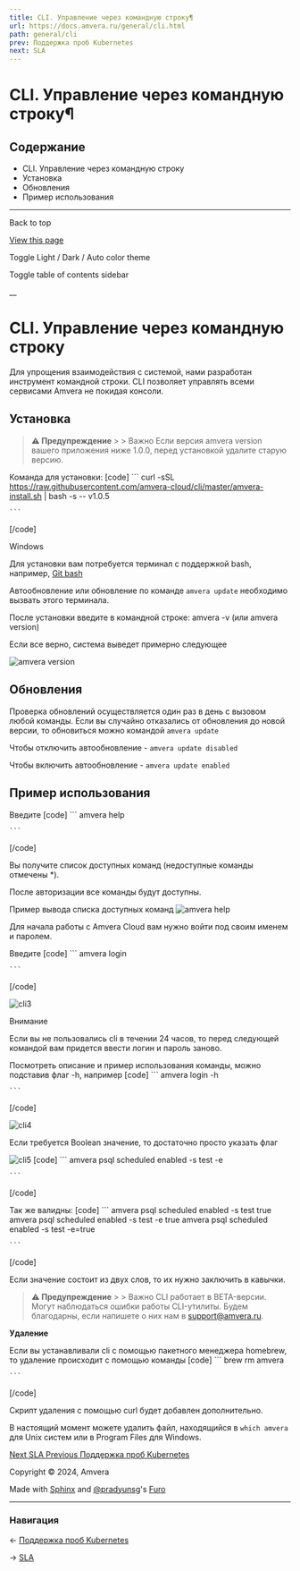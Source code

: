 ```yaml
---
title: CLI. Управление через командную строку¶
url: https://docs.amvera.ru/general/cli.html
path: general/cli
prev: Поддержка проб Kubernetes
next: SLA
---
```


# CLI. Управление через командную строку¶

## Содержание

- CLI. Управление через командную строку
- Установка
- Обновления
- Пример использования

---

Back to top

[ View this page ](<../_sources/general/cli.md.txt> "View this page")

Toggle Light / Dark / Auto color theme

Toggle table of contents sidebar

__

# CLI. Управление через командную строку

Для упрощения взаимодействия с системой, нами разработан инструмент командной строки. CLI позволяет управлять всеми сервисами Amvera не покидая консоли.

## Установка

> **⚠️ Предупреждение** > > Важно Если версия amvera version вашего приложения ниже 1.0.0, перед установкой удалите старую версию. 

Команда для установки:
[code] 
    ```
    curl -sSL https://raw.githubusercontent.com/amvera-cloud/cli/master/amvera-install.sh | bash -s -- v1.0.5
    
    ```
    
[/code]

Windows

Для установки вам потребуется терминал с поддержкой bash, например, [Git bash](<https://git-scm.com/downloads/win>)

Автообновление или обновление по команде ``amvera update`` необходимо вызвать этого терминала.

  

После установки введите в командной строке: amvera -v (или amvera version)

Если все верно, cистема выведет примерно следующее

![amvera version](../images/cli-version.png)

## Обновления

Проверка обновлений осуществляется один раз в день с вызовом любой команды. Если вы случайно отказались от обновления до новой версии, то обновиться можно командой ``amvera update``

Чтобы отключить автообновление - ``amvera update disabled``

Чтобы включить автообновление - ``amvera update enabled``

## Пример использования

Введите
[code] 
    ```
    amvera help 
    
    ```
    
[/code]

Вы получите список доступных команд (недоступные команды отмечены *).

После авторизации все команды будут доступны.

Пример вывода списка доступных команд ![amvera help](../images/cli-help.png)

Для начала работы с Amvera Сloud вам нужно войти под своим именем и паролем.

Введите
[code] 
    ```
    amvera login
    
    ```
    
[/code]

![cli3](../images/cli-login.png)

Внимание

Если вы не пользовались cli в течении 24 часов, то перед следующей командой вам придется ввести логин и пароль заново.

Посмотреть описание и пример использования команды, можно подставив флаг -h, например
[code] 
    ```
    amvera login -h
    
    ```
    
[/code]

![cli4](../images/cli-help-flag.png)

Если требуется Boolean значение, то достаточно просто указать флаг

![cli5](../images/cli-boolean.png)
[code] 
    ```
    amvera psql scheduled enabled -s test -e
    
    ```
    
[/code]

Так же валидны:
[code] 
    ```
    amvera psql scheduled enabled -s test true
    amvera psql scheduled enabled -s test -e true
    amvera psql scheduled enabled -s test -e=true
    
    ```
    
[/code]

Если значение состоит из двух слов, то их нужно заключить в кавычки.

> **⚠️ Предупреждение** > > Важно CLI работает в BETA-версии. Могут наблюдаться ошибки работы CLI-утилиты. Будем благодарны, если напишете о них нам в support@amvera.ru. 

**Удаление**

Если вы устанавливали cli с помощью пакетного менеджера homebrew, то удаление происходит с помощью команды
[code] 
    ```
    brew rm amvera
    
    ```
    
[/code]

Скрипт удаления с помощью curl будет добавлен дополнительно.

В настоящий момент можете удалить файл, находящийся в ``which amvera`` для Unix систем или в Program Files для Windows.

[ Next SLA ](sla.md) [ Previous Поддержка проб Kubernetes ](k8sprobe.md)

Copyright © 2024, Amvera 

Made with [Sphinx](<https://www.sphinx-doc.org/>) and [@pradyunsg](<https://pradyunsg.me>)'s [Furo](<https://github.com/pradyunsg/furo>)


---

### Навигация

← [Поддержка проб Kubernetes](k8sprobe.md)

→ [SLA](sla.md)
